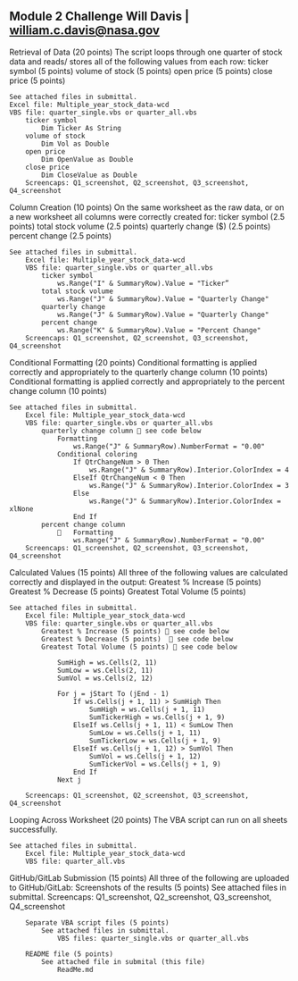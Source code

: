 Module 2 Challenge
Will Davis | william.c.davis@nasa.gov
-----
Retrieval of Data (20 points)
    The script loops through one quarter of stock data and reads/ stores all of the following values from each row:
    	ticker symbol (5 points)
    	volume of stock (5 points)
    	open price (5 points)
    	close price (5 points)

    See attached files in submittal.
	Excel file: Multiple_year_stock_data-wcd
	VBS file: quarter_single.vbs or quarter_all.vbs
    	ticker symbol
            Dim Ticker As String
    	volume of stock
            Dim Vol as Double
    	open price
            Dim OpenValue as Double
    	close price
            Dim CloseValue as Double
    	Screencaps: Q1_screenshot, Q2_screenshot, Q3_screenshot, Q4_screenshot

Column Creation (10 points)
   	On the same worksheet as the raw data, or on a new worksheet all columns were correctly created for:
        ticker symbol (2.5 points)
        total stock volume (2.5 points)
    	quarterly change ($) (2.5 points)
    	percent change (2.5 points)

    See attached files in submittal.
    	Excel file: Multiple_year_stock_data-wcd
    	VBS file: quarter_single.vbs or quarter_all.vbs
        	ticker symbol
                ws.Range("I" & SummaryRow).Value = "Ticker”
        	total stock volume
                ws.Range("J" & SummaryRow).Value = "Quarterly Change"
        	quarterly change
                ws.Range("J" & SummaryRow).Value = "Quarterly Change"
        	percent change
                ws.Range("K" & SummaryRow).Value = "Percent Change"
    	Screencaps: Q1_screenshot, Q2_screenshot, Q3_screenshot, Q4_screenshot


Conditional Formatting (20 points)
    Conditional formatting is applied correctly and appropriately to the quarterly change column (10 points)
    Conditional formatting is applied correctly and appropriately to the percent change column (10 points)

    See attached files in submittal.
    	Excel file: Multiple_year_stock_data-wcd
    	VBS file: quarter_single.vbs or quarter_all.vbs
        	quarterly change column  see code below
                Formatting
                    ws.Range("J" & SummaryRow).NumberFormat = "0.00"
                Conditional coloring
                    If QtrChangeNum > 0 Then
                        ws.Range("J" & SummaryRow).Interior.ColorIndex = 4
                    ElseIf QtrChangeNum < 0 Then
                        ws.Range("J" & SummaryRow).Interior.ColorIndex = 3
                    Else
                        ws.Range("J" & SummaryRow).Interior.ColorIndex = xlNone
                    End If
            percent change column
                	Formatting
                    ws.Range("J" & SummaryRow).NumberFormat = "0.00"	
    	Screencaps: Q1_screenshot, Q2_screenshot, Q3_screenshot, Q4_screenshot

Calculated Values (15 points)
    All three of the following values are calculated correctly and displayed in the output:
    	Greatest % Increase (5 points)
    	Greatest % Decrease (5 points)
    	Greatest Total Volume (5 points)

    See attached files in submittal.
        Excel file: Multiple_year_stock_data-wcd
        VBS file: quarter_single.vbs or quarter_all.vbs
            Greatest % Increase (5 points)  see code below
        	Greatest % Decrease (5 points)   see code below
            Greatest Total Volume (5 points)  see code below

                SumHigh = ws.Cells(2, 11)
                SumLow = ws.Cells(2, 11)
                SumVol = ws.Cells(2, 12)
    
                For j = jStart To (jEnd - 1)
                    If ws.Cells(j + 1, 11) > SumHigh Then
                        SumHigh = ws.Cells(j + 1, 11)
                        SumTickerHigh = ws.Cells(j + 1, 9)
                    ElseIf ws.Cells(j + 1, 11) < SumLow Then
                        SumLow = ws.Cells(j + 1, 11)
                        SumTickerLow = ws.Cells(j + 1, 9)
                    ElseIf ws.Cells(j + 1, 12) > SumVol Then
                        SumVol = ws.Cells(j + 1, 12)
                        SumTickerVol = ws.Cells(j + 1, 9)
                    End If
                Next j

        Screencaps: Q1_screenshot, Q2_screenshot, Q3_screenshot, Q4_screenshot

Looping Across Worksheet (20 points)
	The VBA script can run on all sheets successfully.

    See attached files in submittal.
    	Excel file: Multiple_year_stock_data-wcd
    	VBS file: quarter_all.vbs

GitHub/GitLab Submission (15 points)
    All three of the following are uploaded to GitHub/GitLab:
       	Screenshots of the results (5 points)
            See attached files in submittal.
              	Screencaps: Q1_screenshot, Q2_screenshot, Q3_screenshot, Q4_screenshot

        Separate VBA script files (5 points)
            See attached files in submittal.
            	VBS files: quarter_single.vbs or quarter_all.vbs

    	README file (5 points)
            See attached file in submital (this file)
            	ReadMe.md
